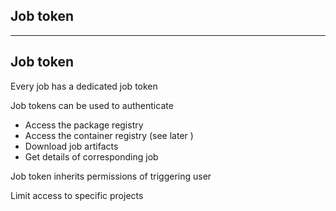 <!-- .slide: id="gitlab_job_token" class="vertical-center" -->

<i class="fa-duotone fa-key-skeleton fa-8x fa-duotone-colors-inverted" style="float: right; color: grey;"></i>

## Job token

---

## Job token

Every job has a dedicated job token [](https://docs.gitlab.com/ee/ci/jobs/ci_job_token.html)

Job tokens can be used to authenticate

- Access the package registry [](https://docs.gitlab.com/ee/user/packages/package_registry/index.html#use-gitlab-cicd-to-build-packages)
- Access the container registry (see later [<i class="fa-solid fa-arrow-right-to-bracket"></i>](#/gitlab_registries))
- Download job artifacts [](https://docs.gitlab.com/ee/api/job_artifacts.html#get-job-artifacts)
- Get details of corresponding job [](https://docs.gitlab.com/ee/api/jobs.html#get-job-tokens-job)

Job token inherits permissions of triggering user

Limit access to specific projects [](https://docs.gitlab.com/ee/ci/jobs/ci_job_token.html#configure-the-job-token-scope-limit)
